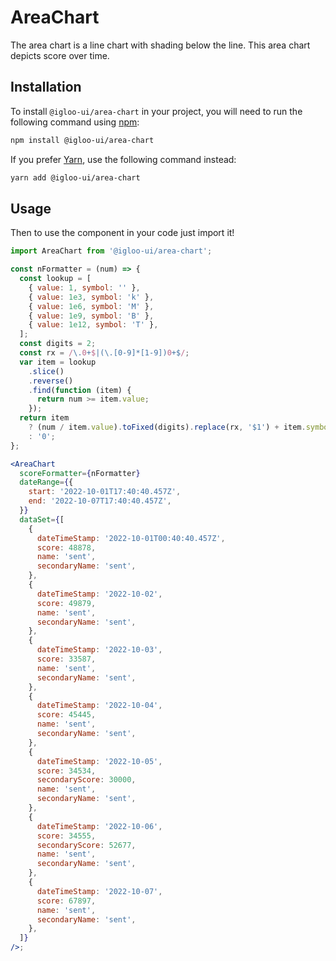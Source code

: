# AreaChart

The area chart is a line chart with shading below the line. This area chart depicts score over time.

<Example />

<ReferenceLinks />

## Installation

To install `@igloo-ui/area-chart` in your project, you will need to run the following command using [npm](https://www.npmjs.com/):

```bash
npm install @igloo-ui/area-chart
```

If you prefer [Yarn](https://classic.yarnpkg.com/en/), use the following command instead:

```bash
yarn add @igloo-ui/area-chart
```

## Usage

Then to use the component in your code just import it!

```jsx
import AreaChart from '@igloo-ui/area-chart';

const nFormatter = (num) => {
  const lookup = [
    { value: 1, symbol: '' },
    { value: 1e3, symbol: 'k' },
    { value: 1e6, symbol: 'M' },
    { value: 1e9, symbol: 'B' },
    { value: 1e12, symbol: 'T' },
  ];
  const digits = 2;
  const rx = /\.0+$|(\.[0-9]*[1-9])0+$/;
  var item = lookup
    .slice()
    .reverse()
    .find(function (item) {
      return num >= item.value;
    });
  return item
    ? (num / item.value).toFixed(digits).replace(rx, '$1') + item.symbol
    : '0';
};

<AreaChart
  scoreFormatter={nFormatter}
  dateRange={{
    start: '2022-10-01T17:40:40.457Z',
    end: '2022-10-07T17:40:40.457Z',
  }}
  dataSet={[
    {
      dateTimeStamp: '2022-10-01T00:40:40.457Z',
      score: 48878,
      name: 'sent',
      secondaryName: 'sent',
    },
    {
      dateTimeStamp: '2022-10-02',
      score: 49879,
      name: 'sent',
      secondaryName: 'sent',
    },
    {
      dateTimeStamp: '2022-10-03',
      score: 33587,
      name: 'sent',
      secondaryName: 'sent',
    },
    {
      dateTimeStamp: '2022-10-04',
      score: 45445,
      name: 'sent',
      secondaryName: 'sent',
    },
    {
      dateTimeStamp: '2022-10-05',
      score: 34534,
      secondaryScore: 30000,
      name: 'sent',
      secondaryName: 'sent',
    },
    {
      dateTimeStamp: '2022-10-06',
      score: 34555,
      secondaryScore: 52677,
      name: 'sent',
      secondaryName: 'sent',
    },
    {
      dateTimeStamp: '2022-10-07',
      score: 67897,
      name: 'sent',
      secondaryName: 'sent',
    },
  ]}
/>;
```
